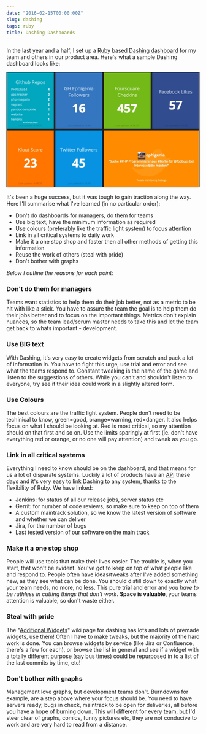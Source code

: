 ```yaml
---
date: "2016-02-15T00:00:00Z"
slug: dashing
tags: ruby
title: Dashing Dashboards
---
```


In the last year and a half, I set up a [Ruby](http://ruby.org) based [Dashing dashboard](http://dashing.io) for my team and others in our product area. Here's what a sample Dashing dashboard looks like: 

![Dashing Sample Dashboard](/img/16/dashing.jpg)

It's been a huge success, but it was tough to gain traction along the way. Here I'll summarise what I've learned (in no particular order):

* Don't do dashboards for managers, do them for teams
* Use big text, have the minimum information as required
* Use colours (preferably like the traffic light system) to focus attention
* Link in all critical systems to daily work
* Make it a one stop shop and faster then all other methods of getting this
  information
* Reuse the work of others (steal with pride)
* Don't bother with graphs

_Below I outline the reasons for each point:_

### Don't do them for managers
Teams want statistics to help them do their job better, not as a metric to be hit with like a stick. You have to assure the team the goal is to help them do their jobs better and to focus on the important things. Metrics don't explain nuances, so the team lead/scrum master needs to take this and let the team get back to whats important - development.

### Use BIG text
With Dashing, it's very easy to create widgets from scratch and pack a lot of information in. You have to fight this urge, use trial and error and see what the teams respond to. Constant tweaking is the name of the game and listen to the suggestions of others. While you can't and shouldn't listen to everyone, try see if their idea could work in a slightly altered form. 

### Use Colours
The best colours are the traffic light system. People don't need to be techinical to know, green=good, orange=warning, red=danger. It also helps focus on what I should be looking at. Red is most critical, so my attention should on that first and so on. Use the limits sparingly at first (ie. don't have everything red or orange, or no one will pay attention) and tweak as you go.

### Link in all critical systems
Everything I need to know should be on the dashboard, and that means for us a lot of disparate systems. Luckily a lot of products have an <abbr title="Application Programming Interface">API</abbr> these days and it's very easy to link Dashing to any system, thanks to the flexibility of Ruby. We have linked:

* Jenkins: for status of all our release jobs, server status etc
* Gerrit: for number of code reviews, so make sure to keep on top of them
* A custom maintrack solution, so we know the latest version of software and
  whether we can deliver
* Jira, for the number of bugs
* Last tested version of our software on the main track

### Make it a one stop shop
People will use tools that make their lives easier. The trouble is, when you
start, that won't be evident. You've got to keep on top of what people like and respond to. People often have ideas/tweaks after I've added something new, as they see what can be done. You should distill down to exactly what your team needs, no more, no less. This pure trial and error and _you have to be ruthless in cutting things that don't work_. **Space is valuable**, your teams attention is valuable, so don't waste either.

### Steal with pride
The "[Additional Widgets](https://github.com/Shopify/dashing/wiki/Additional-Widgets)" wiki page for dashing has lots and lots of premade widgets, use them! Often I have to make tweaks, but the majority of the hard work is done. You can browse widgets by service (like Jira or Confluence, there's a few for each), or browse the list in general and see if a widget with a totally different purpose (say bus times) could be repurposed in to a list of the last commits by time, etc!

### Don't bother with graphs
Management love graphs, but development teams don't. Burndowns for example, are a step above where your focus should be. You need to have servers ready, bugs in check, maintrack to be open for deliveries, all before you have a hope of burning down. This will different for every team, but I'd steer clear of graphs, comics, funny pictures etc, they are not conducive to work and are very hard to read from a distance.
